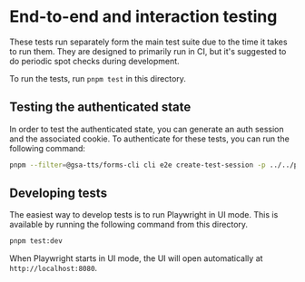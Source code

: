 # End-to-end and interaction testing

These tests run separately form the main test suite due to the time it takes to run them. They are designed to primarily run in CI, but it's suggested to do periodic spot checks during development.

To run the tests, run `pnpm test` in this directory.

## Testing the authenticated state
In order to test the authenticated state, you can generate an auth session and the associated cookie. To authenticate for these tests, you can run the following command:

```bash
pnpm --filter=@gsa-tts/forms-cli cli e2e create-test-session -p ../../packages/server/src/main.db -o ../../e2e/.env
```

## Developing tests
The easiest way to develop tests is to run Playwright in UI mode. This is available by running the following command from this directory.

```bash
pnpm test:dev
```

When Playwright starts in UI mode, the UI will open automatically at `http://localhost:8080`.
